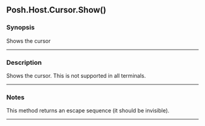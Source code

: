 Posh.Host.Cursor.Show()
-----------------------




### Synopsis
Shows the cursor



---


### Description

Shows the cursor.  This is not supported in all terminals.



---


### Notes
This method returns an escape sequence (it should be invisible).



---
